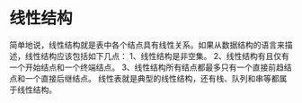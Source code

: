 # 线性结构

简单地说，线性结构就是表中各个结点具有线性关系。如果从数据结构的语言来描述，线性结构应该包括如下几点：
1、线性结构是非空集。
2、线性结构有且仅有一个开始结点和一个终端结点。
3、线性结构所有结点都最多只有一个直接前趋结点和一个直接后继结点。
线性表就是典型的线性结构，还有栈、队列和串等都属于线性结构。
